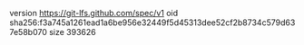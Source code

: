 version https://git-lfs.github.com/spec/v1
oid sha256:f3a745a1261ead1a6be956e32449f5d45313dee52cf2b8734c579d637e58b070
size 393626
